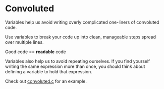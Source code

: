 # Convoluted

Variables help us avoid writing overly complicated one-liners of convoluted code.

Use variables to break your code up into clean, manageable steps spread over multiple lines.

Good code == **readable** code

Variables also help us to avoid repeating ourselves. If you find yourself writing the same 
expression more than once, you should think about defining a variable to hold that expression.

Check out [convoluted.c]() for an example.

